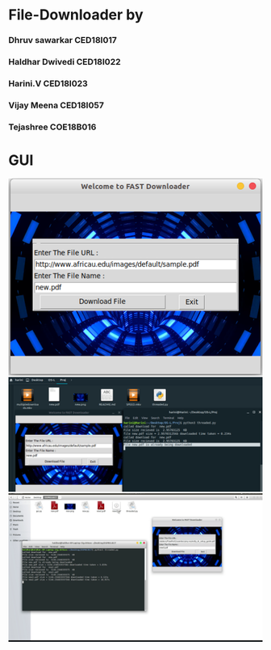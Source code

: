 # File-Downloader by
### Dhruv sawarkar CED18I017
### Haldhar Dwivedi CED18I022
### Harini.V CED18I023
### Vijay Meena CED18I057
### Tejashree COE18B016

# GUI 
![gui 1 ](gui.png)
![gui 2 ](Output-SS/ss-1.png)
![gui 3 ](Output-SS/ss-2.png)
